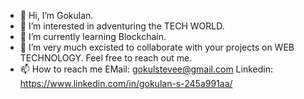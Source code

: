 - 👋 Hi, I’m Gokulan.
- 👀 I’m interested in adventuring the TECH WORLD.
- 🌱 I’m currently learning Blockchain.
- 💞️ I’m very much excisted to collaborate with your projects on WEB TECHNOLOGY. Feel free to reach out me. 
- 📫 How to reach me 
           EMail: gokulstevee@gmail.com
           Linkedin: https://www.linkedin.com/in/gokulan-s-245a991aa/

<!---
gokulstevee/gokulstevee is a ✨ special ✨ repository because its `README.md` (this file) appears on your GitHub profile.
You can click the Preview link to take a look at your changes.
--->
